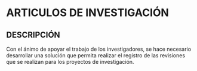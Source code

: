# ARTICULOS DE INVESTIGACIÓN
## DESCRIPCIÓN
Con el ánimo de apoyar el trabajo de los investigadores, se hace necesario desarrollar una solución que permita realizar el registro de las revisiones que se realizan para los proyectos de investigación.
